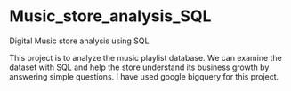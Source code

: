 # Music_store_analysis_SQL
Digital Music store analysis using SQL

This project is to analyze the music playlist database. We can examine the dataset with SQL and help the store understand its business growth by answering simple questions. I have used google bigquery for this project.
